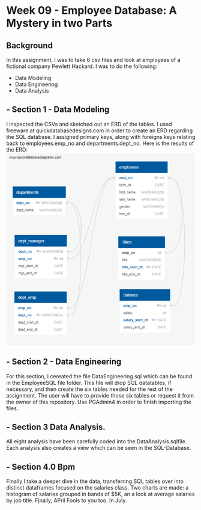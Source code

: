 # Week 09 -  Employee Database: A Mystery in two Parts

## Background

In this assignment, I was to take 6 csv files and look at employees of a fictional company Pewlett Hackard. I was to do the following:
 - Data Modeling
 - Data Engineering
 - Data Analysis

## - Section 1 - Data Modeling

I inspected the CSVs and sketched out an ERD of the tables.
I used freeware at quickdatabasedesigns.com in order to create an ERD regarding the SQL database.  I assigned primary keys, along with foreigns keys relating back to employees.emp_no and departments.dept_no. 
Here is the results of the ERD:
![Data_Modeling_ERD](EmployeeSQL/Data_Modeling_ERD.png)

## - Section 2 - Data Engineering

For this section, I cereated the file DataEngineering.sql which can be found in the EmployeeSQL file folder.  This file will drop SQL datatables, if necessary, and then create the six tables needed for the rest of the assignment.  The user will have to provide those six tables or request it from the owner of this repository.  Use PGAdmin4 in order to finish importing the files.

## - Section 3 Data Analysis.

All eight analysis have been carefully coded into the DataAnalysis.sqlfile. Each analysis also creates a view which can be seen in the SQL-Database.

## - Section 4.0 Bpm

Finally I take a deeper dive in the data, transferring SQL tables over into distinct dataframes  focused on the salaries class. Two charts are made: a histogram of salaries grouped in bands of $5K, an a look at average salaries by job title.  Fjnally,  APril Fools to you too.  In July.

